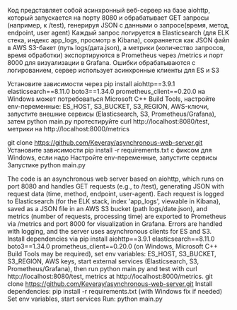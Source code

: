 Код представляет собой асинхронный веб-сервер на базе aiohttp, который запускается на порту 8080 и обрабатывает GET запросы (например, к /test), генерируя JSON с данными о запросе(время, метод, endpoint, user agent) Каждый запрос логируется в Elasticsearch (для ELK стека, индекс app_logs, просмотр в Kibana), сохраняется как JSON файл в AWS S3-бакет (путь logs/дата.json), а метрики (количество запросов, время обработки) экспортируются в Prometheus через /metrics и порт 8000 для визуализации в Grafana. 
Ошибки обрабатываются с логированием, сервер использует асинхронные клиенты для ES и S3

Установите зависимости через pip install aiohttp==3.9.1 elasticsearch==8.11.0 boto3==1.34.0 prometheus_client==0.20.0 на Windows может потребоваться Microsoft C++ Build Tools, настройте env-переменные: ES_HOST, S3_BUCKET, S3_REGION, AWS-ключи, запустите внешние сервисы (Elasticsearch, S3, Prometheus/Grafana), затем python main.py протестируйте curl http://localhost:8080/test, метрики на http://localhost:8000/metrics

git clone https://github.com/Keveray/asynchronous-web-server.git
Установите зависимости pip install -r requirements.txt с фиксом для Windows, если надо
Настройте env-переменные, запустите сервисы
Запустике python main.py

The code is an asynchronous web server based on aiohttp, which runs on port 8080 and handles GET requests (e.g., to /test), generating JSON with request data (time, method, endpoint, user-agent). Each request is logged to Elasticsearch (for the ELK stack, index 'app_logs', viewable in Kibana), saved as a JSON file in an AWS S3 bucket (path logs/date.json), and metrics (number of requests, processing time) are exported to Prometheus via /metrics and port 8000 for visualization in Grafana. Errors are handled with logging, and the server uses asynchronous clients for ES and S3.
Install dependencies via pip install aiohttp==3.9.1 elasticsearch==8.11.0 boto3==1.34.0 prometheus_client==0.20.0 (on Windows, Microsoft C++ Build Tools may be required), set env variables: ES_HOST, S3_BUCKET, S3_REGION, AWS keys, start external services (Elasticsearch, S3, Prometheus/Grafana), then run python main.py and test with curl http://localhost:8080/test, metrics at http://localhost:8000/metrics.
git clone https://github.com/Keveray/asynchronous-web-server.git
Install dependencies: pip install -r requirements.txt (with Windows fix if needed)
Set env variables, start services
Run: python main.py
